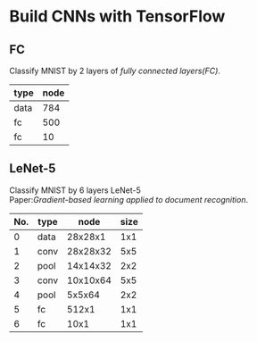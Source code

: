 # Build CNNs with TensorFlow

## FC
Classify MNIST by 2 layers of *fully connected layers(FC)*.

|type|node|
|----|----|
|data|784|
|fc|500|
|fc|10|
## LeNet-5
Classify MNIST by 6 layers LeNet-5  
Paper:*Gradient-based learning applied to document recognition*.

|No.|type|node|size|
|----|----|----|----|
|0|data|28x28x1|1x1|
|1|conv|28x28x32|5x5|
|2|pool|14x14x32|2x2|
|3|conv|10x10x64|5x5|
|4|pool|5x5x64|2x2|
|5|fc|512x1|1x1|
|6|fc|10x1|1x1|